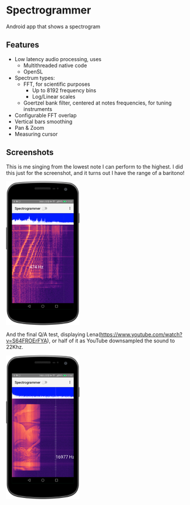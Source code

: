 # Spectrogrammer
Android app that shows a spectrogram

## Features
 - Low latency audio processing, uses
     - Multithreaded native code
     - OpenSL
 - Spectrum types:
   - FFT, for scientific purposes
     - Up to 8192 frequency bins
     - Log/Linear scales
   - Goertzel bank filter, centered at notes frequencies, for tuning instruments      
 - Configurable FFT overlap
 - Vertical bars smoothing 
 - Pan & Zoom
 - Measuring cursor 
 

## Screenshots

This is me singing from the lowest note I can perform to the highest. I did this just for the screenshot, and it turns out I have the range of a baritono!

<img src="device-2021-05-02-172252.png" width="200"/>

And the final Q/A test, displaying Lena(https://www.youtube.com/watch?v=S64FROErFYA), or half of it as YouTube downsampled the sound to 22Khz.

<img src="lena-2021-05-02-175125.png" width="200"/>
